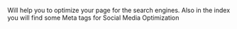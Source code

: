 Will help you to optimize your page for the search engines.
Also in the index you will find some Meta tags for Social Media Optimization

